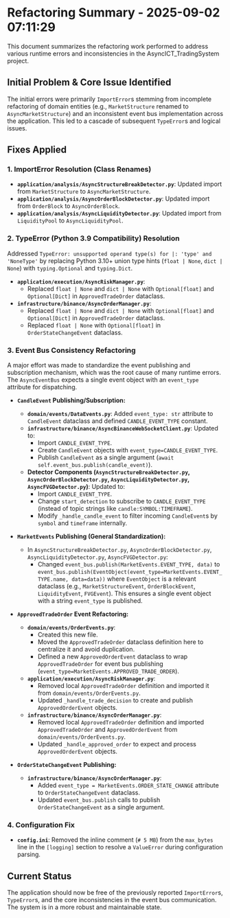 # Refactoring Summary - 2025-09-02 07:11:29

This document summarizes the refactoring work performed to address various runtime errors and inconsistencies in the AsyncICT_TradingSystem project.

## Initial Problem & Core Issue Identified

The initial errors were primarily `ImportError`s stemming from incomplete refactoring of domain entities (e.g., `MarketStructure` renamed to `AsyncMarketStructure`) and an inconsistent event bus implementation across the application. This led to a cascade of subsequent `TypeError`s and logical issues.

## Fixes Applied

### 1. ImportError Resolution (Class Renames)

*   **`application/analysis/AsyncStructureBreakDetector.py`**: Updated import from `MarketStructure` to `AsyncMarketStructure`.
*   **`application/analysis/AsyncOrderBlockDetector.py`**: Updated import from `OrderBlock` to `AsyncOrderBlock`.
*   **`application/analysis/AsyncLiquidityDetector.py`**: Updated import from `LiquidityPool` to `AsyncLiquidityPool`.

### 2. TypeError (Python 3.9 Compatibility) Resolution

Addressed `TypeError: unsupported operand type(s) for |: 'type' and 'NoneType'` by replacing Python 3.10+ union type hints (`float | None`, `dict | None`) with `typing.Optional` and `typing.Dict`.

*   **`application/execution/AsyncRiskManager.py`**:
    *   Replaced `float | None` and `dict | None` with `Optional[float]` and `Optional[Dict]` in `ApprovedTradeOrder` dataclass.
*   **`infrastructure/binance/AsyncOrderManager.py`**:
    *   Replaced `float | None` and `dict | None` with `Optional[float]` and `Optional[Dict]` in `ApprovedTradeOrder` dataclass.
    *   Replaced `float | None` with `Optional[float]` in `OrderStateChangeEvent` dataclass.

### 3. Event Bus Consistency Refactoring

A major effort was made to standardize the event publishing and subscription mechanism, which was the root cause of many runtime errors. The `AsyncEventBus` expects a single event object with an `event_type` attribute for dispatching.

*   **`CandleEvent` Publishing/Subscription:**
    *   **`domain/events/DataEvents.py`**: Added `event_type: str` attribute to `CandleEvent` dataclass and defined `CANDLE_EVENT_TYPE` constant.
    *   **`infrastructure/binance/AsyncBinanceWebSocketClient.py`**: Updated to:
        *   Import `CANDLE_EVENT_TYPE`.
        *   Create `CandleEvent` objects with `event_type=CANDLE_EVENT_TYPE`.
        *   Publish `CandleEvent` as a single argument (`await self.event_bus.publish(candle_event)`).
    *   **Detector Components (`AsyncStructureBreakDetector.py`, `AsyncOrderBlockDetector.py`, `AsyncLiquidityDetector.py`, `AsyncFVGDetector.py`)**: Updated to:
        *   Import `CANDLE_EVENT_TYPE`.
        *   Change `start_detection` to subscribe to `CANDLE_EVENT_TYPE` (instead of topic strings like `candle:SYMBOL:TIMEFRAME`).
        *   Modify `_handle_candle_event` to filter incoming `CandleEvent`s by `symbol` and `timeframe` internally.

*   **`MarketEvents` Publishing (General Standardization):**
    *   In `AsyncStructureBreakDetector.py`, `AsyncOrderBlockDetector.py`, `AsyncLiquidityDetector.py`, `AsyncFVGDetector.py`:
        *   Changed `event_bus.publish(MarketEvents.EVENT_TYPE, data)` to `event_bus.publish(EventObject(event_type=MarketEvents.EVENT_TYPE.name, data=data))` where `EventObject` is a relevant dataclass (e.g., `MarketStructureEvent`, `OrderBlockEvent`, `LiquidityEvent`, `FVGEvent`). This ensures a single event object with a string `event_type` is published.

*   **`ApprovedTradeOrder` Event Refactoring:**
    *   **`domain/events/OrderEvents.py`**:
        *   Created this new file.
        *   Moved the `ApprovedTradeOrder` dataclass definition here to centralize it and avoid duplication.
        *   Defined a new `ApprovedOrderEvent` dataclass to wrap `ApprovedTradeOrder` for event bus publishing (`event_type=MarketEvents.APPROVED_TRADE_ORDER`).
    *   **`application/execution/AsyncRiskManager.py`**:
        *   Removed local `ApprovedTradeOrder` definition and imported it from `domain/events/OrderEvents.py`.
        *   Updated `_handle_trade_decision` to create and publish `ApprovedOrderEvent` objects.
    *   **`infrastructure/binance/AsyncOrderManager.py`**:
        *   Removed local `ApprovedTradeOrder` definition and imported `ApprovedTradeOrder` and `ApprovedOrderEvent` from `domain/events/OrderEvents.py`.
        *   Updated `_handle_approved_order` to expect and process `ApprovedOrderEvent` objects.

*   **`OrderStateChangeEvent` Publishing:**
    *   **`infrastructure/binance/AsyncOrderManager.py`**:
        *   Added `event_type = MarketEvents.ORDER_STATE_CHANGE` attribute to `OrderStateChangeEvent` dataclass.
        *   Updated `event_bus.publish` calls to publish `OrderStateChangeEvent` as a single argument.

### 4. Configuration Fix

*   **`config.ini`**: Removed the inline comment (`# 5 MB`) from the `max_bytes` line in the `[logging]` section to resolve a `ValueError` during configuration parsing.

## Current Status

The application should now be free of the previously reported `ImportError`s, `TypeError`s, and the core inconsistencies in the event bus communication. The system is in a more robust and maintainable state.
